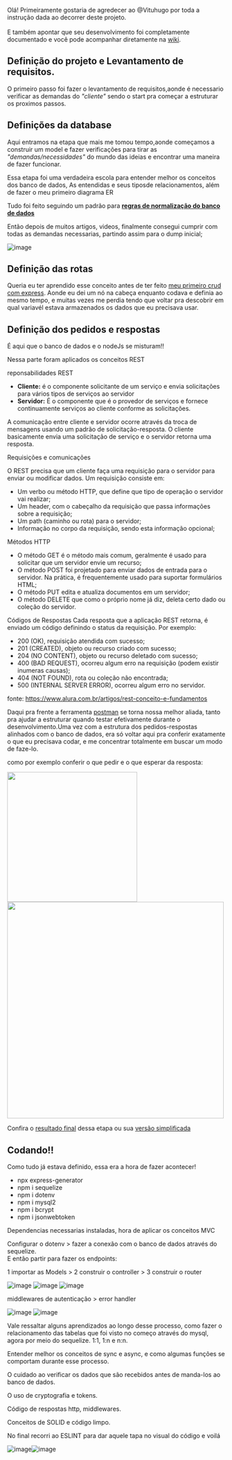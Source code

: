 Olá! Primeiramente gostaria de agredecer ao @Vituhugo por toda a instrução dada ao decorrer deste projeto. <br>
<br>
E também apontar que seu desenvolvimento foi completamente documentado e você pode acompanhar diretamente na  <a href="https://github.com/vituhugo/pizzeria/wiki">wiki</a>.


 ## Definição do projeto e Levantamento de requisitos.
 
O primeiro passo foi fazer o levantamento de requisitos,aonde é necessario verificar as demandas do *"cliente"* sendo o start pra começar a estruturar os proximos passos.

## Definições da database

Aqui entramos na etapa que mais me tomou tempo,aonde começamos a construir um model e fazer verificações para tirar as *"demandas/necessidades"* do mundo das ideias e encontrar uma maneira de fazer funcionar.

Essa etapa foi uma verdadeira escola para entender melhor os conceitos dos banco de dados, As entendidas e seus tiposde relacionamentos, além de fazer o meu primeiro diagrama ER

Tudo foi feito seguindo um padrão para [**regras de normalização do banco de dados**](https://github.com/vituhugo/pizzeria/wiki/Database-definition#the-concepts)

Então depois de muitos artigos, videos, finalmente consegui cumprir com todas as demandas necessarias, partindo assim para o dump inicial;

![image](https://user-images.githubusercontent.com/108551838/185517402-b06c5359-243b-453b-9a46-ce69cfeb8420.png)



## Definição das rotas

Queria eu ter aprendido esse conceito antes de ter feito [meu primeiro crud com express](). Aonde eu dei um nó na cabeça enquanto codava e definia ao mesmo tempo, e muitas vezes me perdia tendo que voltar pra descobrir em qual variavél estava armazenados os dados que eu precisava usar.


## Definição dos pedidos e respostas

É aqui que o banco de dados e o nodeJs se misturam!!

Nessa parte foram aplicados os conceitos REST

reponsabilidades REST
* **Cliente:** é o componente solicitante de um serviço e envia solicitações para vários tipos de serviços ao servidor
* **Servidor:** É o componente que é o provedor de serviços e fornece continuamente serviços ao cliente conforme as solicitações.

A comunicação entre cliente e servidor ocorre através da troca de mensagens usando um padrão de solicitação-resposta. O cliente basicamente envia uma solicitação de serviço e o servidor retorna uma resposta.


Requisições e comunicações

O REST precisa que um cliente faça uma requisição para o servidor para enviar ou modificar dados. Um requisição consiste em:

* Um verbo ou método HTTP, que define que tipo de operação o servidor vai realizar;
* Um header, com o cabeçalho da requisição que passa informações sobre a requisição;
* Um path (caminho ou rota) para o servidor;
* Informação no corpo da requisição, sendo esta informação opcional;

Métodos HTTP

* O método GET é o método mais comum, geralmente é usado para solicitar que um servidor envie um recurso;
* O método POST foi projetado para enviar dados de entrada para o servidor. Na prática, é frequentemente usado para suportar formulários HTML;
* O método PUT edita e atualiza documentos em um servidor;
* O método DELETE que como o próprio nome já diz, deleta certo dado ou coleção do servidor.

Códigos de Respostas
Cada resposta que a aplicação REST retorna, é enviado um código definindo o status da requisição. Por exemplo:

* 200 (OK), requisição atendida com sucesso;
* 201 (CREATED), objeto ou recurso criado com sucesso;
* 204 (NO CONTENT), objeto ou recurso deletado com sucesso;
* 400 (BAD REQUEST), ocorreu algum erro na requisição (podem existir inumeras causas);
* 404 (NOT FOUND), rota ou coleção não encontrada;
* 500 (INTERNAL SERVER ERROR), ocorreu algum erro no servidor.

fonte: <https://www.alura.com.br/artigos/rest-conceito-e-fundamentos>


Daqui pra frente a ferramenta [postman](https://www.postman.com/) se torna nossa melhor aliada, tanto pra ajudar a estruturar quando testar efetivamente durante o desenvolvimento.Uma vez com a estrutura dos pedidos-respostas alinhados com o banco de dados, era só voltar aqui pra conferir exatamente o que eu precisava codar, e me concentrar totalmente em buscar um modo de faze-lo.

como por exemplo conferir o que pedir e o que esperar da resposta:

<img width="300px" height="300px" src="https://user-images.githubusercontent.com/108551838/185509300-ae1d2e22-226c-4382-8902-e02647a34b54.png" alt=""> <img width="500px" src="https://user-images.githubusercontent.com/108551838/185508264-bb25d177-e82e-45a1-afbd-ea3cc8b9c635.png" alt="">

Confira o [resultado final](https://documenter.getpostman.com/view/2650664/VUjQm4Zw) dessa etapa ou sua [versão simplificada](https://github.com/lumier189/pizzeria/wiki/Routes-definitions)

## Codando!!


Como tudo já estava definido, essa era a hora de fazer acontecer!


* npx express-generator
* npm i sequelize
* npm i dotenv
* npm i mysql2
* npm i bcrypt
* npm i jsonwebtoken

Dependencias necessarias instaladas, hora de aplicar os conceitos MVC 


Configurar o dotenv > fazer a conexão com o banco de dados através do sequelize.<br>
E então partir para fazer os endpoints:

1 importar as Models > 2 construir o controller > 3 construir o router 

 ![image](https://user-images.githubusercontent.com/108551838/185510838-ece74510-4e3e-4f8d-8741-02ea289d9716.png)
 ![image](https://user-images.githubusercontent.com/108551838/185513422-eda7633c-9947-44bb-8eb1-5bab7ab40722.png)
 ![image](https://user-images.githubusercontent.com/108551838/185513462-173f7cca-8f7f-4fc8-9535-65a38dafd539.png)


 
 
 middlewares de autenticação > error handler
 
 
![image](https://user-images.githubusercontent.com/108551838/185513242-20d88ed7-f8c5-4adf-bb33-6671bd070a7c.png)
![image](https://user-images.githubusercontent.com/108551838/185513263-5b342045-493f-4f7f-ba19-3254c14490ee.png)



Vale ressaltar alguns aprendizados ao longo desse processo, como fazer o relacionamento das tabelas que foi visto no começo através do mysql, agora por meio do sequelize. 1:1, 1:n e n:n.

Entender melhor os conceitos de sync e async, e como algumas funções se comportam durante esse processo.

O cuidado ao verificar os dados que são recebidos antes de manda-los ao banco de dados.

O uso de cryptografia e tokens.

Código de respostas http, middlewares.

Conceitos de SOLID e código limpo.



No final recorri ao ESLINT para dar aquele tapa no visual do código e voilá 

![image](https://user-images.githubusercontent.com/108551838/185512195-e0ff7d80-adc9-4585-b4b2-beabe61059b4.png)![image](https://user-images.githubusercontent.com/108551838/185513609-7b5a1d80-12e8-4cff-8ca8-5502555ba93f.png)









